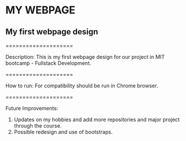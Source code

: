 # MY WEBPAGE
## My first webpage design

====================

Description: This is my first webpage design for our project in MIT bootcamp - Fullstack Development.

====================

How to run: 
For compatibility should be run in Chrome browser.

====================

Future Improvements:
1. Updates on my hobbies and add more repositories and major project through the course.
2. Possible redesign and use of bootstraps.
